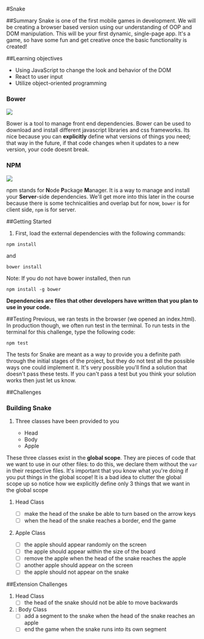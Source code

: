 #Snake

##Summary
Snake is one of the first mobile games in development. We will be creating a browser based version using our understanding of OOP and DOM manipulation. This will be your first dynamic, single-page app. It's a game, so have some fun and get creative once the basic functionality is created!

##Learning objectives
  - Using JavaScript to change the look and behavior of the DOM
  - React to user input
  - Utilize object-oriented programming

### Bower
![](https://encrypted-tbn2.gstatic.com/images?q=tbn:ANd9GcSqF8x9hAdXchxUADO3Z_-b02lYO-Lgkkx5YJ1x8hxM_0umjaTnQmIZGaNo8w)

Bower is a tool to manage front end dependencies.
Bower can be used to download and install different javascript libraries and css frameworks. Its nice because you can **explicitly** define what versions of things you need; that way in the future, if that code changes when it updates to a new version, your code doesnt break.

### NPM
![](https://www.npmjs.com/static/images/npm-logo.svg)

npm stands for **N**ode **P**ackage **M**anager.
It is a way to manage and install your **Server**-side dependencies. We'll get more into this later in the course because there is some technicalities and overlap but for now, `bower` is for client side, `npm` is for server.

##Getting Started

1. First, load the external dependencies with the following commands:
````
npm install
````
and
````
bower install
````
Note: If you do not have bower installed, then run
````
npm install -g bower
````
**Dependencies are files that other developers have written that you plan to use in your code.**

##Testing
Previous, we ran tests in the browser (we opened an index.html). In production though, we often run test in the terminal. To run tests in the terminal for this challenge, type the following code:
````
npm test
````

The tests for Snake are meant as a way to provide you a definite path through the initial stages of the project, but they do not test all the possible ways one could implement it. It's very possible you'll find a solution that doesn't pass these tests. If you can't pass a test but you think your solution works then just let us know.

##Challenges

### Building Snake

1. Three classes have been provided to you

    - Head
    - Body
    - Apple

These three classes exist in the **global scope**. They are pieces of code that we want to use in our other files: to do this, we declare them without the `var` in their respective files.
It's important that you know what you're doing if you put things in the global scope! It is a bad idea to clutter the global scope up so notice how we explicitly define only 3 things that we want in the global scope

1. Head Class

    - [ ] make the head of the snake be able to turn based on the arrow keys
    - [ ] when the head of the snake reaches a border, end the game

1. Apple Class

    - [ ] the apple should appear randomly on the screen
    - [ ] the apple should appear within the size of the board
    - [ ] remove the apple when the head of the snake reaches the apple
    - [ ] another apple should appear on the screen
    - [ ] the apple should not appear on the snake

##Extension Challenges

1. Head Class
    - [ ] the head of the snake should not be able to move backwards

1. : Body Class
    - [ ] add a segment to the snake when the head of the snake reaches an apple
    - [ ] end the game when the snake runs into its own segment
